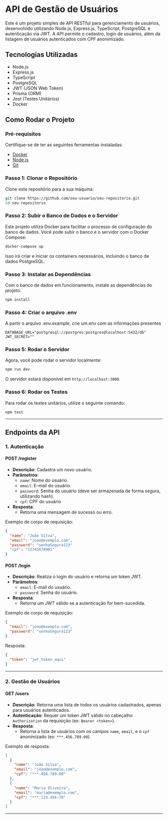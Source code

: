 
# API de Gestão de Usuários

Este é um projeto simples de API RESTful para gerenciamento de usuários, desenvolvido utilizando Node.js, Express.js, TypeScript, PostgreSQL e autenticação via JWT. A API permite o cadastro, login de usuários, além da listagem de usuários autenticados com CPF anonimizado.

## Tecnologias Utilizadas

- Node.js
- Express.js
- TypeScript
- PostgreSQL
- JWT (JSON Web Token)
- Prisma (ORM)
- Jest (Testes Unitários)
- Docker

## Como Rodar o Projeto

### Pré-requisitos

Certifique-se de ter as seguintes ferramentas instaladas:

- [Docker](https://www.docker.com/products/docker-desktop)
- [Node.js](https://nodejs.org/)
- [Git](https://git-scm.com/)

### Passo 1: Clonar o Repositório

Clone este repositório para a sua máquina:

```bash
git clone https://github.com/seu-usuario/seu-repositorio.git
cd seu-repositorio
```

### Passo 2: Subir o Banco de Dados e o Servidor

Este projeto utiliza Docker para facilitar o processo de configuração do banco de dados. Você pode subir o banco e o servidor com o Docker Compose:

```bash
docker-compose up
```

Isso irá criar e iniciar os containers necessários, incluindo o banco de dados PostgreSQL.

### Passo 3: Instalar as Dependências

Com o banco de dados em funcionamento, instale as dependências do projeto:

```bash
npm install
```
### Passo 4: Criar o arquivo .env

A partir o arquivo .env.example, crie um.env com as informações presentes

```
DATABASE_URL="postgresql://postgres:postgres@localhost:5432/db"
JWT_SECRET=""
```

### Passo 5: Rodar o Servidor

Agora, você pode rodar o servidor localmente:

```bash
npm run dev
```

O servidor estará disponível em `http://localhost:3000`.

### Passo 6: Rodar os Testes

Para rodar os testes unitários, utilize o seguinte comando:

```bash
npm test
```

---

## Endpoints da API

### 1. **Autenticação**

#### POST /register

- **Descrição**: Cadastra um novo usuário.
- **Parâmetros**:
  - `name`: Nome do usuário.
  - `email`: E-mail do usuário.
  - `password`: Senha do usuário (deve ser armazenada de forma segura, utilizando hash).
  - `cpf`: CPF do usuário
- **Resposta**:
  - Retorna uma mensagem de sucesso ou erro.
  
Exemplo de corpo de requisição:

```json
{
  "name": "João Silva",
  "email": "joao@exemplo.com",
  "password": "senhaSegura123"
  "cpf": "12345678901"
}
```

#### POST /login

- **Descrição**: Realiza o login do usuário e retorna um token JWT.
- **Parâmetros**:
  - `email`: E-mail do usuário.
  - `password`: Senha do usuário.
- **Resposta**:
  - Retorna um JWT válido se a autenticação for bem-sucedida.
  
Exemplo de corpo de requisição:

```json
{
  "email": "joao@exemplo.com",
  "password": "senhaSegura123"
}
```

Resposta:

```json
{
  "token": "jwt_token_aqui"
}
```

---

### 2. **Gestão de Usuários**

#### GET /users

- **Descrição**: Retorna uma lista de todos os usuários cadastrados, apenas para usuários autenticados.
- **Autenticação**: Requer um token JWT válido no cabeçalho `Authorization` da requisição (ex: `Bearer <token>`).
- **Resposta**:
  - Retorna a lista de usuários com os campos `name`, `email`, e o `cpf` anonimizado (ex: `***.456.789-00`).

Exemplo de resposta:

```json
[
  {
    "name": "João Silva",
    "email": "joao@exemplo.com",
    "cpf": "***.456.789-00"
  },
  {
    "name": "Maria Oliveira",
    "email": "maria@exemplo.com",
    "cpf": "***.123.456-78"
  }
]
```

---



